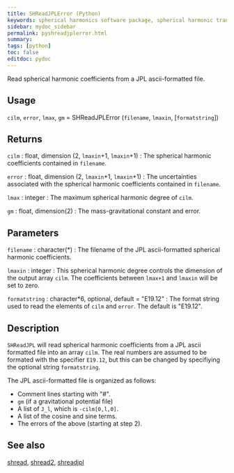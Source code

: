 ```yaml
---
title: SHReadJPLError (Python)
keywords: spherical harmonics software package, spherical harmonic transform, legendre functions, multitaper spectral analysis, fortran, Python, gravity, magnetic field
sidebar: mydoc_sidebar
permalink: pyshreadjplerror.html
summary:
tags: [python]
toc: false
editdoc: pydoc
---
```


Read spherical harmonic coefficients from a JPL ascii-formatted file.

## Usage

`cilm`, `error`, `lmax`, `gm` = SHReadJPLError (`filename`, `lmaxin`, [`formatstring`])

## Returns

`cilm` : float, dimension (2, `lmaxin`+1, `lmaxin`+1)
:   The spherical harmonic coefficients contained in `filename`.

`error` : float, dimension (2, `lmaxin`+1, `lmaxin`+1)
:   The uncertainties associated with the spherical harmonic coefficients contained in `filename`.

`lmax` : integer
:   The maximum spherical harmonic degree of `cilm`.

`gm` : float, dimension(2)
:   The mass-gravitational constant and error.

## Parameters

`filename` : character(*)
:   The filename of the JPL ascii-formatted spherical harmonic coefficients.

`lmaxin` : integer
:   This spherical harmonic degree controls the dimension of the output array `cilm`. The coefficients between `lmax+1` and `lmaxin` will be set to zero.

`formatstring` : character*6, optional, default = "E19.12"
:   The format string used to read the elements of `cilm` and `error`. The default is "E19.12".

## Description

`SHReadJPL` will read spherical harmonic coefficients from a JPL ascii formatted file into an array `cilm`. The real numbers are assumed to be formated with the specifier `E19.12`, but this can be changed by specifiying the optional string `formatstring`.

The JPL ascii-formatted file is organized as follows:

- Comment lines starting with "#".
- `gm` (if a gravitational potential file)
- A list of `J_l`, which is `-cilm[0,l,0]`.
- A list of the cosine and sine terms.
- The errors of the above (starting at step 2).

## See also

[shread](pyshread.html), [shread2](pyshread2.html), [shreadjpl](pyshreadjpl.html)
